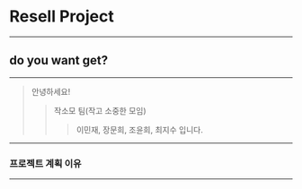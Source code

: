 # Resell Project

---------------

## do you want get?

---------------

> 안녕하세요!
>> 작소모 팀(작고 소중한 모임)
>>> 이민재, 장문희, 조윤희, 최지수 입니다.

--------------

### 프로젝트 계획 이유

--------------

### 


